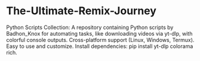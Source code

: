 # The-Ultimate-Remix-Journey
Python Scripts Collection: A repository containing Python scripts by Badhon_Knox for automating tasks, like downloading videos via yt-dlp, with colorful console outputs. Cross-platform support (Linux, Windows, Termux). Easy to use and customize. Install dependencies: pip install yt-dlp colorama rich.
